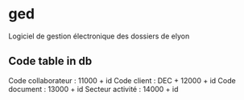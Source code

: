 # ged
Logiciel de gestion électronique des dossiers de elyon

## Code table in db

Code collaborateur : 11000 + id
Code client : DEC + 12000 + id
Code document : 13000 + id
Secteur activité : 14000 + id
